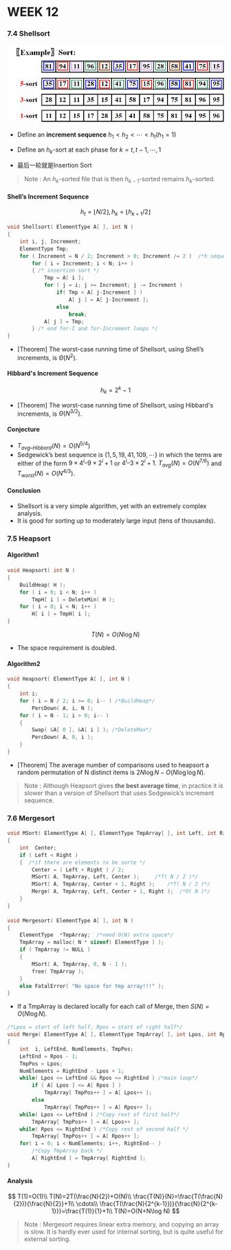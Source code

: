 # WEEK 12

### 7.4 Shellsort

![image-20201214133747061](picture/image-20201214133747061.png)

- Define an **increment sequence** $h_1 < h_2 < \cdots < h_t  ( h_1 = 1 )$
- Define an $h_k$-sort at each phase for $k = t, t - 1,\cdots, 1$

- 最后一轮就是Insertion Sort

> Note : An $h_k$-sorted file that is then $h_{k-1}$-sorted remains $h_k$-sorted.

#### Shell’s Increment Sequence

$$
h_t=\lfloor N/2\rfloor,h_k=\lfloor h_{k+1}/2\rfloor
$$

```c
void Shellsort( ElementType A[ ], int N ) 
{ 
    int i, j, Increment; 
    ElementType Tmp; 
    for ( Increment = N / 2; Increment > 0; Increment /= 2 )  /*h sequence */
		for ( i = Increment; i < N; i++ ) 
        { /* insertion sort */
        	Tmp = A[ i ]; 
	    	for ( j = i; j >= Increment; j -= Increment ) 
            	if( Tmp < A[ j-Increment ] )
                	A[ j ] = A[ j-Increment ]; 
        		else 
		    		break; 
			A[ j ] = Tmp; 
		} /* end for-I and for-Increment loops */
}
```

- [Theorem] The worst-case running time of Shellsort, using Shell’s increments, is  $\Theta( N^2 )$.

#### Hibbard's Increment Sequence

$$
h_k=2^k-1
$$

- [Theorem] The worst-case running time of Shellsort, using Hibbard's increments, is  $\Theta( N^{3/2} )$.

#### Conjecture

- $T_{avg – Hibbard} ( N ) = O ( N^{5/4} )$
- Sedgewick’s best sequence is $\{1, 5, 19, 41, 109, \cdots \}$ in which the terms are either of the form $9\times4^i – 9\times2^i + 1$ or 
  $4^i – 3\times2^i + 1$.  $T_{avg} ( N ) = O ( N^{7/6} )$ and $T_{worst}( N ) = O( N^{4/3} )$.

#### Conclusion

- Shellsort is a very simple algorithm, yet with an extremely complex analysis.  
- It is good for sorting up to moderately large input (tens of thousands).

### 7.5 Heapsort

#### Algorithm1

```c
void Heapsort( int N ) 
{
    BuildHeap( H );
    for ( i = 0; i < N; i++ ) 
		TmpH[ i ] = DeleteMin( H );
    for ( i = 0; i < N; i++ ) 
		H[ i ] = TmpH[ i ];
}
```

$$
T(N)=O(N\log N)
$$

- The space requirement is doubled.

#### Algorithm2

```c
void Heapsort( ElementType A[ ], int N ) 
{
	int i; 
    for ( i = N / 2; i >= 0; i-- ) /*BuildHeap*/ 
    	PercDown( A, i, N ); 
    for ( i = N - 1; i > 0; i-- ) 
    { 
        Swap( &A[ 0 ], &A[ i ] ); /*DeleteMax*/ 
        PercDown( A, 0, i ); 
    } 
}
```

- [Theorem] The average number of comparisons used to heapsort a random permutation of N distinct items is $2N\log N-O(N\log\log N)$.

> Note : Although Heapsort gives **the best average time**, in practice it is slower than a version of Shellsort that uses Sedgewick’s increment sequence.

### 7.6 Mergesort

```c
void MSort( ElementType A[ ], ElementType TmpArray[ ], int Left, int Right ) 
{   
    int  Center; 
    if ( Left < Right ) 
    {  /*if there are elements to be sorte */
		Center = ( Left + Right ) / 2; 
		MSort( A, TmpArray, Left, Center ); 	/*T( N / 2 )*/
		MSort( A, TmpArray, Center + 1, Right ); 	/*T( N / 2 )*/
		Merge( A, TmpArray, Left, Center + 1, Right );  /*O( N )*/
    } 
} 

void Mergesort( ElementType A[ ], int N ) 
{   
    ElementType  *TmpArray;  /*need O(N) extra space*/
    TmpArray = malloc( N * sizeof( ElementType ) ); 
    if ( TmpArray != NULL ) 
    { 
		MSort( A, TmpArray, 0, N - 1 ); 
		free( TmpArray ); 
    } 
    else FatalError( "No space for tmp array!!!" ); 
}
```

- If a TmpArray is declared locally for each call of Merge, then $S(N) = O(N\log N)$.

```c
/*Lpos = start of left half, Rpos = start of right half*/ 
void Merge( ElementType A[ ], ElementType TmpArray[ ], int Lpos, int Rpos, int RightEnd ) 
{   
	int  i, LeftEnd, NumElements, TmpPos; 
    LeftEnd = Rpos - 1; 
    TmpPos = Lpos; 
    NumElements = RightEnd - Lpos + 1; 
    while( Lpos <= LeftEnd && Rpos <= RightEnd ) /*main loop*/ 
        if ( A[ Lpos ] <= A[ Rpos ] ) 
			TmpArray[ TmpPos++ ] = A[ Lpos++ ]; 
        else 
			TmpArray[ TmpPos++ ] = A[ Rpos++ ]; 
    while( Lpos <= LeftEnd ) /*Copy rest of first half*/ 
        TmpArray[ TmpPos++ ] = A[ Lpos++ ]; 
    while( Rpos <= RightEnd ) /*Copy rest of second half */ 
        TmpArray[ TmpPos++ ] = A[ Rpos++ ]; 
    for( i = 0; i < NumElements; i++, RightEnd-- ) 
        /*Copy TmpArray back */ 
        A[ RightEnd ] = TmpArray[ RightEnd ]; 
}
```

#### Analysis

$$
T(1)=O(1)\\
T(N)=2T(\frac{N}{2})+O(N)\\
\frac{T(N)}{N}=\frac{T(\frac{N}{2})}{\frac{N}{2}}+1\\
\cdots\\
\frac{T(\frac{N}{2^{k-1}})}{\frac{N}{2^{k-1}}}=\frac{T(1)}{1}+1\\
T(N)=O(N+N\log N)
$$

> Note : Mergesort requires linear extra memory, and copying an array is slow. It is hardly ever used for internal sorting, but is quite useful for external sorting.